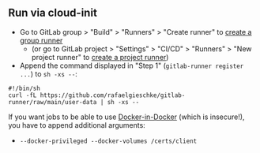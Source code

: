 ## Run via cloud-init

- Go to GitLab group > "Build" > "Runners" > "Create runner" to [create a group runner](<https://docs.gitlab.com/ee/ci/runners/runners_scope.html#create-a-group-runner-with-a-runner-authentication-token>)
  - (or go to GitLab project > "Settings" > "CI/CD" > "Runners" > "New project runner" to [create a project runner](<https://docs.gitlab.com/ee/ci/runners/runners_scope.html#create-a-project-runner-with-a-runner-authentication-token>))
- Append the command displayed in "Step 1" (`gitlab-runner register ...`) to `sh -xs --`:

```
#!/bin/sh
curl -fL https://github.com/rafaelgieschke/gitlab-runner/raw/main/user-data | sh -xs -- 
```

If you want jobs to be able to use [Docker-in-Docker](https://docs.gitlab.com/ee/ci/docker/using_docker_build.html#docker-in-docker-with-tls-enabled-in-the-docker-executor) (which is insecure!), you have to append additional arguments:

- `--docker-privileged --docker-volumes /certs/client`

